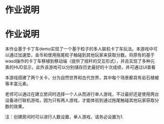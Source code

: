 # 作业说明

# 作业说明

本作业基于卡丁车demo实现了一个基于粒子的多人联机卡丁车玩法。本游戏中可以通过加速垫，金币和使用拖尾粒子触碰到其他玩家来获取分数。将原有的基于wasd操作的卡丁车移植到移动端（提供了摇杆的交互形式），并且实现了多种元素的HUD显示，此外该游戏可以分别储存历史最好的十次成绩，并可通过UI查看

本游戏搭建了两个关卡，分为自然世界和古代世界，其中每个场景都具有岩石植被等丰富元素。

老师可以通过在建立房间时选择一个人从而进行单人游戏，不过最好还是使用两台设备进行联机游戏，因为只有两人游戏，才能体验到通过拖尾触碰其他玩家获取分数的效果。

注：创建房间时可以进行人数设置，单人游戏，请务必设置为1.